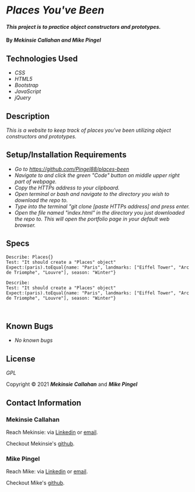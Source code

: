 # _Places You've Been_

#### _This project is to practice object constructors and prototypes._

#### By _**Mekinsie Callahan** and **Mike Pingel**_

## Technologies Used

* _CSS_
* _HTML5_
* _Bootstrap_
* _JavaScript_
* _jQuery_

## Description

_This is a website to keep track of places you've been utilizing object constructors and prototypes._

## Setup/Installation Requirements

* _Go to https://github.com/Pingel88/places-been_
* _Navigate to and click the green "Code" button on middle upper right part of webpage._
* _Copy the HTTPs address to your clipboard._
* _Open terminal or bash and navigate to the directory you wish to download the repo to._
* _Type into the terminal "git clone [paste HTTPs address] and press enter._
* _Open the file named "index.html" in the directory you just downloaded the repo to. This will open the portfolio page in your default web browser._

## Specs
```
Describe: Places{}
Test: "It should create a "Places" object"
Expect:(paris).toEqual{name: "Paris", landmarks: ["Eiffel Tower", "Arc de Triomphe", "Louvre"], season: "Winter"}

Describe: 
Test: "It should create a "Places" object"
Expect:(paris).toEqual{name: "Paris", landmarks: ["Eiffel Tower", "Arc de Triomphe", "Louvre"], season: "Winter"}



```

## Known Bugs

* _No known bugs_

## License

_GPL_

Copyright &copy; 2021 **_Mekinsie Callahan_** and **_Mike Pingel_**
## Contact Information

### Mekinsie Callahan

Reach Mekinsie: via <a href="https://www.linkedin.com/in/mekinsie/" target="_blank">Linkedin</a> or <a href="mailto:mekinsie.aja@gmail.com" target="_blank">email</a></li>.

Checkout Mekinsie's <a href="https://github.com/mekinsie" target="_blank">github</a>.

### Mike Pingel

Reach Mike: via <a href="https://www.linkedin.com/in/mikepingel/" target="_blank">Linkedin</a> or <a href="mailto:mdpingel@gmail.com" target="_blank">email</a></li>.

Checkout Mike's <a href="https://github.com/Pingel88" target="_blank">github</a>.

